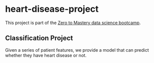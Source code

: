 # heart-disease-project
 
This project is part of the [Zero to Mastery data science bootcamp](https://zerotomastery.io/courses/machine-learning-and-data-science-bootcamp/).

## Classification Project
Given a series of patient features, we provide a model that can predict whether they have heart disease or not.

